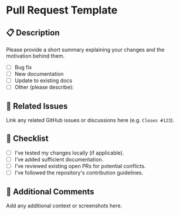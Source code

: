 # Pull Request Template

## 📋 Description

Please provide a short summary explaining your changes and the motivation behind them.

- [ ] Bug fix
- [ ] New documentation
- [ ] Update to existing docs
- [ ] Other (please describe):

## 🧪 Related Issues

Link any related GitHub issues or discussions here (e.g. `Closes #123`).

## 📝 Checklist

- [ ] I’ve tested my changes locally (if applicable).
- [ ] I’ve added sufficient documentation.
- [ ] I’ve reviewed existing open PRs for potential conflicts.
- [ ] I’ve followed the repository's contribution guidelines.

## 💬 Additional Comments

Add any additional context or screenshots here.
